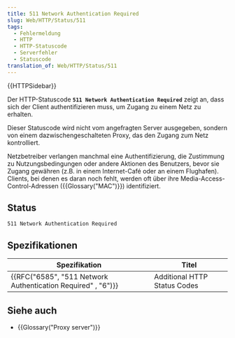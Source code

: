 ```yaml
---
title: 511 Network Authentication Required
slug: Web/HTTP/Status/511
tags:
  - Fehlermeldung
  - HTTP
  - HTTP-Statuscode
  - Serverfehler
  - Statuscode
translation_of: Web/HTTP/Status/511
---
```

{{HTTPSidebar}}

Der HTTP-Statuscode **`511 Network Authentication Required`** zeigt an, dass sich der Client authentifizieren muss, um Zugang zu einem Netz zu erhalten.

Dieser Statuscode wird nicht vom angefragten Server ausgegeben, sondern von einem dazwischengeschalteten Proxy, das den Zugang zum Netz kontrolliert.

Netzbetreiber verlangen manchmal eine Authentifizierung, die Zustimmung zu Nutzungsbedingungen oder andere Aktionen des Benutzers, bevor sie Zugang gewähren (z.B. in einem Internet-Café oder an einem Flughafen). Clients, bei denen es daran noch fehlt, werden oft über ihre Media-Access-Control-Adressen ({{Glossary("MAC")}}) identifiziert.

## Status

    511 Network Authentication Required

## Spezifikationen

| Spezifikation                                                                    | Titel                        |
| -------------------------------------------------------------------------------- | ---------------------------- |
| {{RFC("6585", "511 Network Authentication Required" , "6")}} | Additional HTTP Status Codes |

## Siehe auch

- {{Glossary("Proxy server")}}
